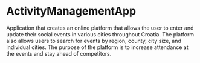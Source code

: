 # ActivityManagementApp

Application that creates an online platform that allows the user to enter and update their social events in various cities throughout Croatia. The platform also allows users to search for events by region, county, city size, and individual cities. The purpose of the platform is to increase attendance at the events and stay ahead of competitors.
